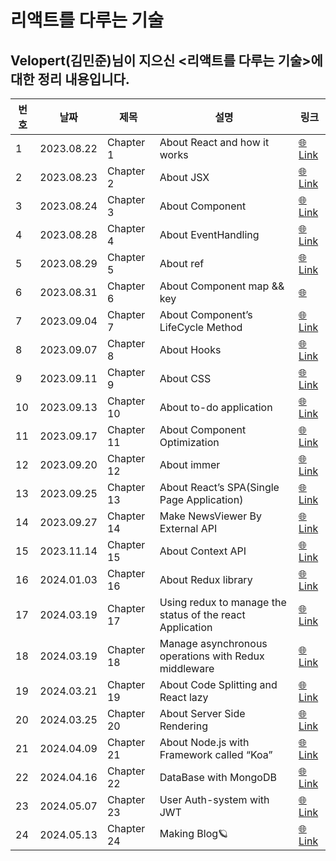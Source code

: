 # 리액트를 다루는 기술

## Velopert(김민준)님이 지으신 <리액트를 다루는 기술>에 대한 정리 내용입니다.

| 번호 | 날짜         | 제목       | 설명                                                        | 링크                                                                                                     |
|------|------------|------------|-----------------------------------------------------------|--------------------------------------------------------------------------------------------------------|
| 1    | 2023.08.22 | Chapter 1  | About React and how it works                              | [🌐Link](https://mercury-thistle-850.notion.site/Chapter-1-08-22-9f7df7a685574c76a80b1279f712f9cc?pvs=4) |
| 2    | 2023.08.23 | Chapter 2  | About JSX                                                 | [🌐Link](https://mercury-thistle-850.notion.site/Chapter-2-08-23-8f4c36f1b36b42d2913495f784124bcb?pvs=4) |
| 3    | 2023.08.24 | Chapter 3  | About Component                                           | [🌐Link](https://mercury-thistle-850.notion.site/Chapter-3-08-24-08-26-70918eac6cb445fc90a5bf70586bd27c?pvs=4)                                                                                               |
| 4    | 2023.08.28 | Chapter 4  | About EventHandling                                       | [🌐Link](https://mercury-thistle-850.notion.site/Chapter-4-08-28-51971d0fcdad4f69aec9780418491076?pvs=4)                                                                                                 |
| 5    | 2023.08.29 | Chapter 5  | About ref                                                 | [🌐Link](https://mercury-thistle-850.notion.site/Chapter-5-08-29-4798c2d07b604224b628ac534c920f23?pvs=4)                                                                                                 |
| 6    | 2023.08.31 | Chapter 6  | About Component map && key                                | [🌐](https://mercury-thistle-850.notion.site/Chapter-6-08-31-09-01-826ec349792b4de8a26bd451aae12e23?pvs=4)                                                                                                 |
| 7    | 2023.09.04 | Chapter 7  | About Component’s LifeCycle Method                        | [🌐Link](https://mercury-thistle-850.notion.site/Chapter-7-09-04-09-06-eef829bf53a844d491ad854a3394e9ef?pvs=4)                                                                                                 |
| 8    | 2023.09.07 | Chapter 8  | About Hooks                                               | [🌐Link](https://mercury-thistle-850.notion.site/Chapter-8-09-07-1abce5adeff84df7ac14fa9b1a9ca561?pvs=4)                                                                                                 |
| 9    | 2023.09.11 | Chapter 9  | About CSS                                                 | [🌐Link](https://mercury-thistle-850.notion.site/Chapter-9-09-11-3b2f7f16608a4b1d80c93558122ac600?pvs=4)                                                                                                 |
| 10   | 2023.09.13 | Chapter 10 | About to-do application                                   | [🌐Link](https://mercury-thistle-850.notion.site/Chapter-10-09-13-589029c4f0cd4b059dcf53334cab3ab0?pvs=4)                                                                                                 |
| 11   | 2023.09.17 | Chapter 11 | About Component Optimization                              | [🌐Link](https://mercury-thistle-850.notion.site/Chapter-11-09-17-09-19-01c85e8dd2314c1ca180c54abf514913?pvs=4)                                                                                                 |
| 12   | 2023.09.20 | Chapter 12 | About immer                                               | [🌐Link](https://mercury-thistle-850.notion.site/Chapter-12-09-20-f605ad3b374e4a32b7fe65f1b1103265?pvs=4)                                                                                                 |
| 13   | 2023.09.25 | Chapter 13 | About React’s SPA(Single Page Application)                | [🌐Link](https://mercury-thistle-850.notion.site/Chapter-13-09-25-09-26-e137c2f8f47c439ab7680e9271cd2ae5?pvs=4)                                                                                                 |
| 14   | 2023.09.27 | Chapter 14 | Make NewsViewer By External API                           | [🌐Link](https://mercury-thistle-850.notion.site/Chapter-14-09-27-1783bfa4320546498d58dd6d75b931c9?pvs=4)                                                                                                 |
| 15   | 2023.11.14 | Chapter 15 | About Context API                                         | [🌐Link](https://mercury-thistle-850.notion.site/Chapter-15-11-14-b3e0fe7efa1e464abccad30759dd43ae?pvs=4)                                                                                                 |
| 16   | 2024.01.03 | Chapter 16 | About Redux library                                       | [🌐Link](https://mercury-thistle-850.notion.site/Chapter-16-12-28-6eb271d12455403892a04685dd407d05?pvs=4)                                                                                                 |
| 17   | 2024.03.19 | Chapter 17 | Using redux to manage the status of the react Application | [🌐Link](https://mercury-thistle-850.notion.site/Chapter-17-01-03-01-04-6f231bf9fee0420d828f3da7dc8582d9?pvs=4)                                                                                                 |
| 18   | 2024.03.19 | Chapter 18 | Manage asynchronous operations with Redux middleware      | [🌐Link](https://mercury-thistle-850.notion.site/Chapter-18-03-19-03-20-8c57c91dd783421394ae36f3482d6efa?pvs=4)                                                                                                 |
| 19   | 2024.03.21 | Chapter 19 | About Code Splitting and React lazy                       | [🌐Link](https://mercury-thistle-850.notion.site/Chapter-19-03-21-03-22-cf2b6478d0da4cea9ab26259f05cef80?pvs=4)                                                                                                 |
| 20   | 2024.03.25 | Chapter 20 | About Server Side Rendering                               | [🌐Link](https://mercury-thistle-850.notion.site/Chapter-20-03-25-04-08-9ed8efb3510d472dae5dd740f67c7d91?pvs=4)                                                                                                 |
| 21   | 2024.04.09 | Chapter 21 | About Node.js with Framework called “Koa”                 | [🌐Link](https://mercury-thistle-850.notion.site/Chapter-21-04-09-04-12-23567608c5ec41df920d02f4831a7944?pvs=4)                                                                                                 |
| 22   | 2024.04.16 | Chapter 22 | DataBase with MongoDB                                     | [🌐Link](https://mercury-thistle-850.notion.site/Chapter-22-04-16-04-29-ee1375d3aaa04e2691ce98478b77acab?pvs=4)                                                                                                 |
| 23   | 2024.05.07 | Chapter 23 | User Auth-system with JWT                                 | [🌐Link](https://mercury-thistle-850.notion.site/Chapter-23-05-07-05-12-148909732b524abcac7977bad4ff1a51?pvs=4)                                                                                                 |
| 24   | 2024.05.13 | Chapter 24 | Making Blog🪐                                             | [🌐Link](https://mercury-thistle-850.notion.site/Chapter-24-27-Making-Blog-bccf5b6d322141a791b8abc3d70d884c?pvs=4)                                                                                                 |
